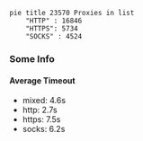 
```mermaid
pie title 23570 Proxies in list
    "HTTP" : 16846
    "HTTPS": 5734
    "SOCKS" : 4524
```

### Some Info
#### Average Timeout

- mixed: 4.6s
- http: 2.7s
- https: 7.5s
- socks: 6.2s